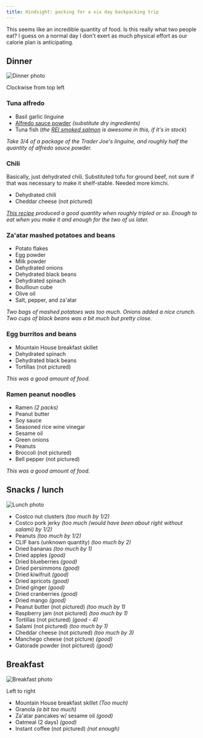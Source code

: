 ```yaml
---
title: Hindsight: packing for a six day backpacking trip
---
```


This seems like an incredible quantity of food. Is this really what two people eat? I guess on a normal day I don't exert as much physical effort as our calorie plan is anticipating.

## Dinner

![Dinner photo]({{site.baseurl}}/images/2016-07-21/dinner.JPG)

Clockwise from top left

### Tuna alfredo

* Basil garlic linguine
* [Alfredo sauce powder](http://www.food.com/recipe/alfredo-sauce-mix-381157) *(substitute dry ingredients)*
* Tuna fish (*the [REI smoked salmon](https://www.rei.com/product/761630/seabear-smoked-salmon-35-oz) is awesome in this, if it's in stock*)

*Take 3/4 of a package of the Trader Joe's linguine, and roughly half the quantity of alfredo sauce powder.*

### Chili

Basically, just dehydrated chili. Substituted tofu for ground beef, not sure if that was necessary to make it shelf-stable. Needed more kimchi.

* Dehydrated chili
* Cheddar cheese (not pictured)

*[This recipe](http://www.trail.recipes/recipes/trail-chili/) produced a good quantity when roughly tripled or so. Enough to eat when you make it and enough for the two of us later.*

### Za'atar mashed potatoes and beans

* Potato flakes
* Egg powder
* Milk powder
* Dehydrated onions
* Dehydrated black beans
* Dehydrated spinach
* Boullioun cube
* Olive oil
* Salt, pepper, and za'atar

*Two bags of mashed potatoes was too much. Onions added a nice crunch. Two cups of black beans was a bit much but pretty close.*

### Egg burritos and beans

* Mountain House breakfast skillet
* Dehydrated spinach
* Dehydrated black beans
* Tortillas (not pictured)

*This was a good amount of food.*

### Ramen peanut noodles

* Ramen *(2 packs)*
* Peanut butter
* Soy sauce
* Seasoned rice wine vinegar
* Sesame oil
* Green onions
* Peanuts
* Broccoli (not pictured)
* Bell pepper (not pictured)

*This was a good amount of food.*

## Snacks / lunch

![Lunch photo]({{site.baseurl}}/images/2016-07-21/lunch.JPG)

* Costco nut clusters *(too much by 1/2)*
* Costco pork jerky *(too much (would have been about right without salami) by 1/2)*
* Peanuts *(too much by 1/2)*
* CLIF bars (unknown quantity) *(too much by 2)*
* Dried bananas *(too much by 1)*
* Dried apples *(good)*
* Dried blueberries *(good)*
* Dried persimmons *(good)*
* Dried kiwifruit *(good)*
* Dried apricots *(good)*
* Dried ginger *(good)*
* Dried cranberries *(good)*
* Dried mango *(good)*
* Peanut butter (not pictured) *(too much by 1)*
* Raspberry jam (not pictured) *(too much by 1)*
* Tortillas (not pictured) *(good - 4)*
* Salami (not pictured) *(too much by 1)*
* Cheddar cheese (not pictured) *(too much by 3)*
* Manchego cheese (not picture) *(good)*
* Gatorade powder (not pictured) *(good)*

## Breakfast

![Breakfast photo]({{site.baseurl}}/images/2016-07-21/breakfast.JPG)

Left to right

* Mountain House breakfast skillet *(Too much)*
* Granola *(a bit too much)*
* Za'atar pancakes w/ sesame oil *(good)*
* Oatmeal (2 days) *(good)*
* Instant coffee (not pictured) *(not enough)*